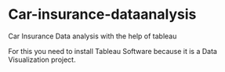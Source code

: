 # Car-insurance-dataanalysis
Car Insurance Data analysis with the help of tableau

For this you need to install Tableau Software because it is a Data Visualization project.
